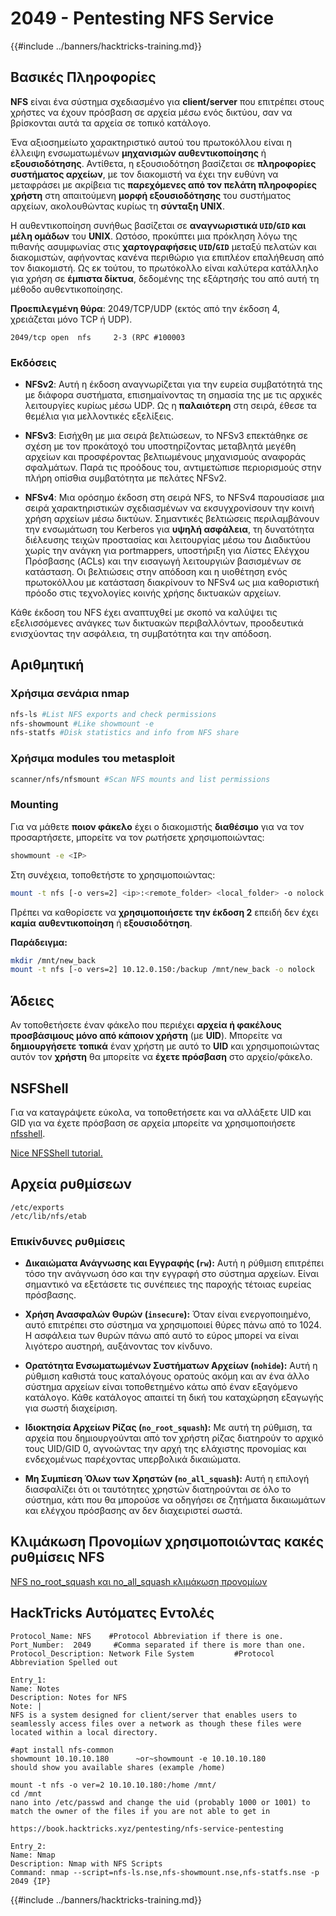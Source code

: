 # 2049 - Pentesting NFS Service

{{#include ../banners/hacktricks-training.md}}

## **Βασικές Πληροφορίες**

**NFS** είναι ένα σύστημα σχεδιασμένο για **client/server** που επιτρέπει στους χρήστες να έχουν πρόσβαση σε αρχεία μέσω ενός δικτύου, σαν να βρίσκονται αυτά τα αρχεία σε τοπικό κατάλογο.

Ένα αξιοσημείωτο χαρακτηριστικό αυτού του πρωτοκόλλου είναι η έλλειψη ενσωματωμένων **μηχανισμών αυθεντικοποίησης** ή **εξουσιοδότησης**. Αντίθετα, η εξουσιοδότηση βασίζεται σε **πληροφορίες συστήματος αρχείων**, με τον διακομιστή να έχει την ευθύνη να μεταφράσει με ακρίβεια τις **παρεχόμενες από τον πελάτη πληροφορίες χρήστη** στη απαιτούμενη **μορφή εξουσιοδότησης** του συστήματος αρχείων, ακολουθώντας κυρίως τη **σύνταξη UNIX**.

Η αυθεντικοποίηση συνήθως βασίζεται σε **αναγνωριστικά `UID`/`GID` και μέλη ομάδων** του **UNIX**. Ωστόσο, προκύπτει μια πρόκληση λόγω της πιθανής ασυμφωνίας στις **χαρτογραφήσεις `UID`/`GID`** μεταξύ πελατών και διακομιστών, αφήνοντας κανένα περιθώριο για επιπλέον επαλήθευση από τον διακομιστή. Ως εκ τούτου, το πρωτόκολλο είναι καλύτερα κατάλληλο για χρήση σε **έμπιστα δίκτυα**, δεδομένης της εξάρτησής του από αυτή τη μέθοδο αυθεντικοποίησης.

**Προεπιλεγμένη θύρα**: 2049/TCP/UDP (εκτός από την έκδοση 4, χρειάζεται μόνο TCP ή UDP).&#x20;
```
2049/tcp open  nfs     2-3 (RPC #100003
```
### Εκδόσεις

- **NFSv2**: Αυτή η έκδοση αναγνωρίζεται για την ευρεία συμβατότητά της με διάφορα συστήματα, επισημαίνοντας τη σημασία της με τις αρχικές λειτουργίες κυρίως μέσω UDP. Ως η **παλαιότερη** στη σειρά, έθεσε τα θεμέλια για μελλοντικές εξελίξεις.

- **NFSv3**: Εισήχθη με μια σειρά βελτιώσεων, το NFSv3 επεκτάθηκε σε σχέση με τον προκάτοχό του υποστηρίζοντας μεταβλητά μεγέθη αρχείων και προσφέροντας βελτιωμένους μηχανισμούς αναφοράς σφαλμάτων. Παρά τις προόδους του, αντιμετώπισε περιορισμούς στην πλήρη οπίσθια συμβατότητα με πελάτες NFSv2.

- **NFSv4**: Μια ορόσημο έκδοση στη σειρά NFS, το NFSv4 παρουσίασε μια σειρά χαρακτηριστικών σχεδιασμένων να εκσυγχρονίσουν την κοινή χρήση αρχείων μέσω δικτύων. Σημαντικές βελτιώσεις περιλαμβάνουν την ενσωμάτωση του Kerberos για **υψηλή ασφάλεια**, τη δυνατότητα διέλευσης τειχών προστασίας και λειτουργίας μέσω του Διαδικτύου χωρίς την ανάγκη για portmappers, υποστήριξη για Λίστες Ελέγχου Πρόσβασης (ACLs) και την εισαγωγή λειτουργιών βασισμένων σε κατάσταση. Οι βελτιώσεις στην απόδοση και η υιοθέτηση ενός πρωτοκόλλου με κατάσταση διακρίνουν το NFSv4 ως μια καθοριστική πρόοδο στις τεχνολογίες κοινής χρήσης δικτυακών αρχείων.

Κάθε έκδοση του NFS έχει αναπτυχθεί με σκοπό να καλύψει τις εξελισσόμενες ανάγκες των δικτυακών περιβαλλόντων, προοδευτικά ενισχύοντας την ασφάλεια, τη συμβατότητα και την απόδοση.

## Αριθμητική

### Χρήσιμα σενάρια nmap
```bash
nfs-ls #List NFS exports and check permissions
nfs-showmount #Like showmount -e
nfs-statfs #Disk statistics and info from NFS share
```
### Χρήσιμα modules του metasploit
```bash
scanner/nfs/nfsmount #Scan NFS mounts and list permissions
```
### Mounting

Για να μάθετε **ποιον φάκελο** έχει ο διακομιστής **διαθέσιμο** για να τον προσαρτήσετε, μπορείτε να τον ρωτήσετε χρησιμοποιώντας:
```bash
showmount -e <IP>
```
Στη συνέχεια, τοποθετήστε το χρησιμοποιώντας:
```bash
mount -t nfs [-o vers=2] <ip>:<remote_folder> <local_folder> -o nolock
```
Πρέπει να καθορίσετε να **χρησιμοποιήσετε την έκδοση 2** επειδή δεν έχει **καμία** **αυθεντικοποίηση** ή **εξουσιοδότηση**.

**Παράδειγμα:**
```bash
mkdir /mnt/new_back
mount -t nfs [-o vers=2] 10.12.0.150:/backup /mnt/new_back -o nolock
```
## Άδειες

Αν τοποθετήσετε έναν φάκελο που περιέχει **αρχεία ή φακέλους προσβάσιμους μόνο από κάποιον χρήστη** (με **UID**). Μπορείτε να **δημιουργήσετε** **τοπικά** έναν χρήστη με αυτό το **UID** και χρησιμοποιώντας αυτόν τον **χρήστη** θα μπορείτε να **έχετε πρόσβαση** στο αρχείο/φάκελο.

## NSFShell

Για να καταγράψετε εύκολα, να τοποθετήσετε και να αλλάξετε UID και GID για να έχετε πρόσβαση σε αρχεία μπορείτε να χρησιμοποιήσετε [nfsshell](https://github.com/NetDirect/nfsshell).

[Nice NFSShell tutorial.](https://www.pentestpartners.com/security-blog/using-nfsshell-to-compromise-older-environments/)

## Αρχεία ρυθμίσεων
```
/etc/exports
/etc/lib/nfs/etab
```
### Επικίνδυνες ρυθμίσεις

- **Δικαιώματα Ανάγνωσης και Εγγραφής (`rw`):** Αυτή η ρύθμιση επιτρέπει τόσο την ανάγνωση όσο και την εγγραφή στο σύστημα αρχείων. Είναι σημαντικό να εξετάσετε τις συνέπειες της παροχής τέτοιας ευρείας πρόσβασης.

- **Χρήση Ανασφαλών Θυρών (`insecure`):** Όταν είναι ενεργοποιημένο, αυτό επιτρέπει στο σύστημα να χρησιμοποιεί θύρες πάνω από το 1024. Η ασφάλεια των θυρών πάνω από αυτό το εύρος μπορεί να είναι λιγότερο αυστηρή, αυξάνοντας τον κίνδυνο.

- **Ορατότητα Ενσωματωμένων Συστήματων Αρχείων (`nohide`):** Αυτή η ρύθμιση καθιστά τους καταλόγους ορατούς ακόμη και αν ένα άλλο σύστημα αρχείων είναι τοποθετημένο κάτω από έναν εξαγόμενο κατάλογο. Κάθε κατάλογος απαιτεί τη δική του καταχώρηση εξαγωγής για σωστή διαχείριση.

- **Ιδιοκτησία Αρχείων Ρίζας (`no_root_squash`):** Με αυτή τη ρύθμιση, τα αρχεία που δημιουργούνται από τον χρήστη ρίζας διατηρούν το αρχικό τους UID/GID 0, αγνοώντας την αρχή της ελάχιστης προνομίας και ενδεχομένως παρέχοντας υπερβολικά δικαιώματα.

- **Μη Συμπίεση Όλων των Χρηστών (`no_all_squash`):** Αυτή η επιλογή διασφαλίζει ότι οι ταυτότητες χρηστών διατηρούνται σε όλο το σύστημα, κάτι που θα μπορούσε να οδηγήσει σε ζητήματα δικαιωμάτων και ελέγχου πρόσβασης αν δεν διαχειριστεί σωστά.

## Κλιμάκωση Προνομίων χρησιμοποιώντας κακές ρυθμίσεις NFS

[NFS no_root_squash και no_all_squash κλιμάκωση προνομίων](../linux-hardening/privilege-escalation/nfs-no_root_squash-misconfiguration-pe.md)

## HackTricks Αυτόματες Εντολές
```
Protocol_Name: NFS    #Protocol Abbreviation if there is one.
Port_Number:  2049     #Comma separated if there is more than one.
Protocol_Description: Network File System         #Protocol Abbreviation Spelled out

Entry_1:
Name: Notes
Description: Notes for NFS
Note: |
NFS is a system designed for client/server that enables users to seamlessly access files over a network as though these files were located within a local directory.

#apt install nfs-common
showmount 10.10.10.180      ~or~showmount -e 10.10.10.180
should show you available shares (example /home)

mount -t nfs -o ver=2 10.10.10.180:/home /mnt/
cd /mnt
nano into /etc/passwd and change the uid (probably 1000 or 1001) to match the owner of the files if you are not able to get in

https://book.hacktricks.xyz/pentesting/nfs-service-pentesting

Entry_2:
Name: Nmap
Description: Nmap with NFS Scripts
Command: nmap --script=nfs-ls.nse,nfs-showmount.nse,nfs-statfs.nse -p 2049 {IP}
```
{{#include ../banners/hacktricks-training.md}}
